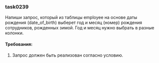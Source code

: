 
### task0239

Напиши запрос, который из таблицы employee на основе даты рождения (date_of_birth) выберет год и
месяц (номер) рождения сотрудников, рожденных зимой. Год и месяц нужно выбрать в разные колонки.


#### Требования:
1.	Запрос должен быть реализован согласно условию.

